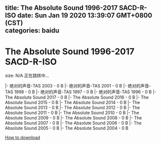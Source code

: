 
title: The Absolute Sound 1996-2017 SACD-R-ISO
date: Sun Jan 19 2020 13:39:07 GMT+0800 (CST)    
categories: baidu
---

# The Absolute Sound 1996-2017 SACD-R-ISO
size: N/A
 正在跳转中...
 
|- 绝对的声音-TAS 2003 - 0 B
|- 绝对的声音-TAS 2001 - 0 B
|- 绝对的声音-TAS 1998 - 0 B
|- 绝对的声音-TAS 1997 - 0 B
|- 绝对的声音-TAS 1996 - 0 B
|- The Absolute Sound 2017 - 0 B
|- The Absolute Sound 2016 - 0 B
|- The Absolute Sound 2015 - 0 B
|- The Absolute Sound 2014 - 0 B
|- The Absolute Sound 2013 - 0 B
|- The Absolute Sound 2012 - 0 B
|- The Absolute Sound 2011 - 0 B
|- The Absolute Sound 2010 - 0 B
|- The Absolute Sound 2009 - 0 B
|- The Absolute Sound 2008 - 0 B
|- The Absolute Sound 2007 - 0 B
|- The Absolute Sound 2006 - 0 B
|- The Absolute Sound 2005 - 0 B
|- The Absolute Sound 2004 - 0 B

[How to download](https://bpcam.bemobtrk.com/go/2ceec3aa-1ca2-46d6-b9ff-aaa5c184517c?jno=3337)